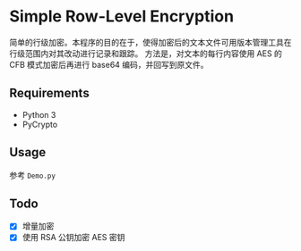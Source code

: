 # Simple Row-Level Encryption

简单的行级加密。本程序的目的在于，使得加密后的文本文件可用版本管理工具在行级范围内对其改动进行记录和跟踪。
方法是，对文本的每行内容使用 AES 的 CFB 模式加密后再进行 base64 编码，并回写到原文件。

## Requirements
* Python 3
* PyCrypto

## Usage

参考 ``Demo.py``

## Todo
- [x] 增量加密
- [x] 使用 RSA 公钥加密 AES 密钥
